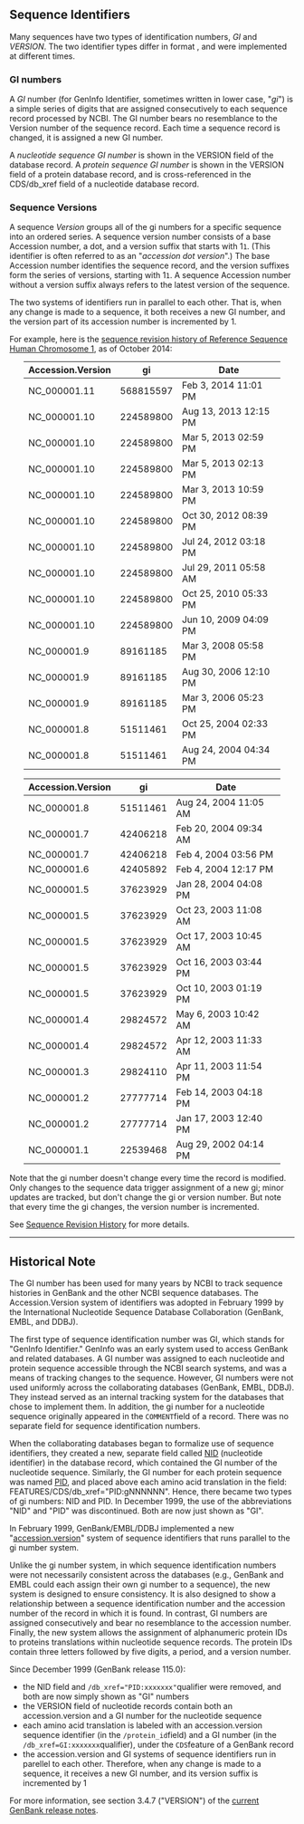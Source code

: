 <meta http-equiv="Content-Type" content="text/html; charset=utf-8">  <meta name="node-id" content="4158"> <meta name="revision-id" content="24587"> <meta name="cms-base-url" content="http://cms.ncbi.nlm.nih.gov"> <meta name="cms-view-url" content="http://cms.ncbi.nlm.nih.gov/genbank/sequenceids"> <meta name="cms-edit-url" content="http://cms.ncbi.nlm.nih.gov/node/4158/edit"> <meta name="created" content="2014-10-07T11:16:50-04:00"> <meta name="modified" content="2014-11-19T08:37:43-05:00"> <meta name="publication-date" content="2014-10-07T11:14:00-04:00"> <meta name="author" content="mjohnson"> <meta name="subsite" content="genbank"> <meta name="path" content="genbank/sequenceids"> <meta name="node-type" content="page"> <meta name="jira-ticket" content=""> <meta name="cms-tags" content="">  <meta name="" content=""> <link type="text/css" rel="stylesheet" href="/core/assets/genbank/css/genbank.css"> <title>Sequence IDs: Accessions and GI Numbers</title>

<div class="node clear-block">

<div class="content">

## Sequence Identifiers

Many sequences have two<span> types of identification numbers,</span> _GI_ <span>and</span> _VERSION_<span>. The two identifier types differ in format , and were implemented at different times.</span>

### GI numbers

A _GI_ number (for GenInfo Identifier, sometimes written in lower case, "_gi_") is a simple series of digits that are assigned consecutively to each sequence record processed by NCBI. The GI number bears no resemblance to the Version number of the sequence record. Each time a sequence record is changed, it is assigned a new GI number.

A _nucleotide sequence GI number_ is shown in the VERSION field of the database record. A _protein sequence GI number_ is shown in the VERSION field of a protein database record, and is cross-referenced in the CDS/db_xref field of a nucleotide database record.

### Sequence Versions

A sequence _Version_ groups all of the gi numbers for a specific sequence into an ordered series. A sequence version number consists of a base Accession number, a dot, and a version suffix that starts with 1`1`. (This identifier is often referred to as an "_accession dot version_".) The base Accession number identifies the sequence record, and the version suffixes form the series of versions, starting with 1`1`. A sequence Accession number without a version suffix always refers to the latest version of the sequence.

The two systems of identifiers run in parallel to each other. That is, when any change is made to a sequence, it both receives a new GI number, and the version part of its accession number is incremented by 1.

For example, here is the [sequence revision history of Reference Sequence Human Chromosome 1](/nuccore/NC_000001?report=girevhist), as of October 2014:

<style type="text/css">.col table { width: 90%; margin: auto; margin-bottom: 1em; }</style>

<div class="col six_col">

<table>

<thead>

<tr>

<th>Accession.Version</th>

<th>gi</th>

<th>Date</th>

</tr>

</thead>

<tbody>

<tr>

<td>NC_000001.11</td>

<td>568815597</td>

<td>Feb 3, 2014 11:01 PM</td>

</tr>

<tr>

<td>NC_000001.10</td>

<td>224589800</td>

<td>Aug 13, 2013 12:15 PM</td>

</tr>

<tr>

<td>NC_000001.10</td>

<td>224589800</td>

<td>Mar 5, 2013 02:59 PM</td>

</tr>

<tr>

<td>NC_000001.10</td>

<td>224589800</td>

<td>Mar 5, 2013 02:13 PM</td>

</tr>

<tr>

<td>NC_000001.10</td>

<td>224589800</td>

<td>Mar 3, 2013 10:59 PM</td>

</tr>

<tr>

<td>NC_000001.10</td>

<td>224589800</td>

<td>Oct 30, 2012 08:39 PM</td>

</tr>

<tr>

<td>NC_000001.10</td>

<td>224589800</td>

<td>Jul 24, 2012 03:18 PM</td>

</tr>

<tr>

<td>NC_000001.10</td>

<td>224589800</td>

<td>Jul 29, 2011 05:58 AM</td>

</tr>

<tr>

<td>NC_000001.10</td>

<td>224589800</td>

<td>Oct 25, 2010 05:33 PM</td>

</tr>

<tr>

<td>NC_000001.10</td>

<td>224589800</td>

<td>Jun 10, 2009 04:09 PM</td>

</tr>

<tr>

<td>NC_000001.9</td>

<td>89161185</td>

<td>Mar 3, 2008 05:58 PM</td>

</tr>

<tr>

<td>NC_000001.9</td>

<td>89161185</td>

<td>Aug 30, 2006 12:10 PM</td>

</tr>

<tr>

<td>NC_000001.9</td>

<td>89161185</td>

<td>Mar 3, 2006 05:23 PM</td>

</tr>

<tr>

<td>NC_000001.8</td>

<td>51511461</td>

<td>Oct 25, 2004 02:33 PM</td>

</tr>

<tr>

<td>NC_000001.8</td>

<td>51511461</td>

<td>Aug 24, 2004 04:34 PM</td>

</tr>

</tbody>

</table>

</div>

<div class="col six_col last">

<table>

<thead>

<tr>

<th>Accession.Version</th>

<th>gi</th>

<th>Date</th>

</tr>

</thead>

<tbody>

<tr>

<td>NC_000001.8</td>

<td>51511461</td>

<td>Aug 24, 2004 11:05 AM</td>

</tr>

<tr>

<td>NC_000001.7</td>

<td>42406218</td>

<td>Feb 20, 2004 09:34 AM</td>

</tr>

<tr>

<td>NC_000001.7</td>

<td>42406218</td>

<td>Feb 4, 2004 03:56 PM</td>

</tr>

<tr>

<td>NC_000001.6</td>

<td>42405892</td>

<td>Feb 4, 2004 12:17 PM</td>

</tr>

<tr>

<td>NC_000001.5</td>

<td>37623929</td>

<td>Jan 28, 2004 04:08 PM</td>

</tr>

<tr>

<td>NC_000001.5</td>

<td>37623929</td>

<td>Oct 23, 2003 11:08 AM</td>

</tr>

<tr>

<td>NC_000001.5</td>

<td>37623929</td>

<td>Oct 17, 2003 10:45 AM</td>

</tr>

<tr>

<td>NC_000001.5</td>

<td>37623929</td>

<td>Oct 16, 2003 03:44 PM</td>

</tr>

<tr>

<td>NC_000001.5</td>

<td>37623929</td>

<td>Oct 10, 2003 01:19 PM</td>

</tr>

<tr>

<td>NC_000001.4</td>

<td>29824572</td>

<td>May 6, 2003 10:42 AM</td>

</tr>

<tr>

<td>NC_000001.4</td>

<td>29824572</td>

<td>Apr 12, 2003 11:33 AM</td>

</tr>

<tr>

<td>NC_000001.3</td>

<td>29824110</td>

<td>Apr 11, 2003 11:54 PM</td>

</tr>

<tr>

<td>NC_000001.2</td>

<td>27777714</td>

<td>Feb 14, 2003 04:18 PM</td>

</tr>

<tr>

<td>NC_000001.2</td>

<td>27777714</td>

<td>Jan 17, 2003 12:40 PM</td>

</tr>

<tr>

<td>NC_000001.1</td>

<td>22539468</td>

<td>Aug 29, 2002 04:14 PM</td>

</tr>

</tbody>

</table>

</div>

Note that the gi number doesn't change every time the record is modified. Only changes to the sequence data trigger assignment of a new gi; minor updates are tracked, but don't change the gi or version number. But note that every time the gi changes, the version number is incremented.

See [Sequence Revision History](/~/sequencerevisionhistory/) for more details.

* * *

## Historical Note

The GI number has been used for many years by NCBI to track sequence histories in GenBank and the other NCBI sequence databases. The Accession.Version system of identifiers was adopted in February 1999 by the International Nucleotide Sequence Database Collaboration (GenBank, EMBL, and DDBJ).

The first type of sequence identification number was GI, which stands for "GenInfo Identifier." GenInfo was an early system used to access GenBank and related databases. A GI number was assigned to each nucleotide and protein sequence accessible through the NCBI search systems, and was a means of tracking changes to the sequence. However, GI numbers were not used uniformly across the collaborating databases (GenBank, EMBL, DDBJ). They instead served as an internal tracking system for the databases that chose to implement them. In addition, the gi number for a nucleotide sequence originally appeared in the `COMMENT`field of a record. There was no separate field for sequence identification numbers.

When the collaborating databases began to formalize use of sequence identifiers, they created a new, separate field called [NID](/~/samplerecord/#NIDA) (nucleotide identifier) in the database record, which contained the GI number of the nucleotide sequence. Similarly, the GI number for each protein sequence was named [PID](/~/samplerecord/#PIDA), and placed above each amino acid translation in the field: FEATURES/CDS/db_xref="PID:gNNNNNN". Hence, there became two types of gi numbers: NID and PID. In December 1999, the use of the abbreviations "NID" and "PID" was discontinued. Both are now just shown as "GI".

In February 1999, GenBank/EMBL/DDBJ implemented a new "[accession.version](/~/samplerecord/#VersionA)" system of sequence identifiers that runs parallel to the gi number system.

Unlike the gi number system, in which sequence identification numbers were not necessarily consistent across the databases (e.g., GenBank and EMBL could each assign their own gi number to a sequence), the new system is designed to ensure consistency. It is also designed to show a relationship between a sequence identification number and the accession number of the record in which it is found. In contrast, GI numbers are assigned consecutively and bear no resemblance to the accession number. Finally, the new system allows the assignment of alphanumeric protein IDs to proteins translations within nucleotide sequence records. The protein IDs contain three letters followed by five digits, a period, and a version number.

Since December 1999 (GenBank release 115.0):

*   the NID field and `/db_xref="PID:xxxxxxx"`qualifier were removed, and both are now simply shown as "GI" numbers
*   the VERSION field of nucleotide records contain both an accession.version and a GI number for the nucleotide sequence
*   each amino acid translation is labeled with an accession.version sequence identifier (in the `/protein_id`field) and a GI number (in the `/db_xref=GI:xxxxxxx`qualifier), under the `CDS`feature of a GenBank record
*   the accession.version and GI systems of sequence identifiers run in parellel to each other. Therefore, when any change is made to a sequence, it receives a new GI number, and its version suffix is incremented by 1

For more information, see section 3.4.7 ("VERSION") of the [current GenBank release notes](ftp://ftp.ncbi.nih.gov/genbank/gbrel.txt).

</div>

</div>